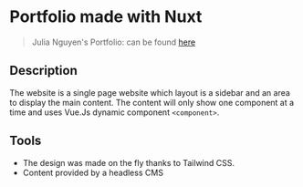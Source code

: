 # Portfolio made with Nuxt

> Julia Nguyen&#39;s Portfolio: can be found [here](https://dev-julia.com)

## Description

The website is a single page website which layout is a sidebar and an area to display the main content.
The content will only show one component at a time and uses Vue.Js dynamic component `<component>`.

## Tools

- The design was made on the fly thanks to Tailwind CSS.
- Content provided by a headless CMS